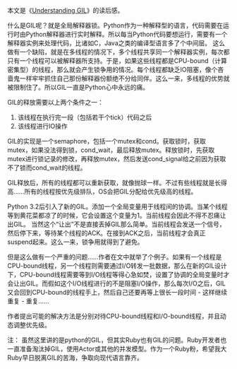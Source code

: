 本文是《[Understanding GIL](http://www.dabeaz.com/python/UnderstandingGIL.pdf)》的读后感。

什么是GIL呢？就是全局解释器锁。Python作为一种解释型的语言，代码需要在运行时由Python解释器进行实时解释。所以每当Python代码要想运行，需要有一个解释器实例来处理代码，比诸如C，Java之类的编译型语言多了个中间层。
这么做有一个缺陷，就是在多线程的情况下，多个线程共享同一个解释器实例，每次都只有一个线程可以被解释器所支持。于是，如果这些线程都是CPU-bound（计算密集型）的线程，那么就会产生锁争用的情况。每个线程都缺乏IO阻塞，像个吝啬鬼一样牢牢抓住自己那份解释器份额绝不分给同伴。这么一来，多线程的优势就被限制住了。所以GIL一直是Python心中永远的痛。

GIL的释放需要以上两个条件之一：
1.  该线程在执行完一段（包括若干个tick）代码之后
2.  该线程进行IO操作

GIL的实现是一个semaphore，包括一个mutex和cond。获取锁时，获取mutex，如果没法得到锁，cond_wait，最后释放mutex。释放锁时，先获取mutex进行锁记录的修改，再释放mutex，然后发送cond_signal给之前因为获取不了锁而cond_wait的线程。

GIL释放后，所有的线程都可以重新获取，就像抛球一样。不过有些线程就是长得高……所有的线程按优先级排队，OS会把GIL分配给优先级高的线程。

Python 3.2后引入了新的GIL。添加一个全局变量用于线程间的协调。当某个线程等到黄花菜都凉了的时候，它会设置这个变量为1。当前线程会因此不得不忍痛让出GIL。
当然这个“让出”不是直接丢掉GIL那么简单。当前线程会发送一个信号，然后停下来，等待某个线程的ACK。在接到ACK之后，当前线程才会真正suspend起来。这么一来，锁争用就得到了避免。

但是这么做有一个严重的问题……作者在文中就举了个例子。如果有一个线程是CPU-bound线程，另一个线程则需要通过I/O转发一批数据，那么在新的GIL设计下，CPU-bound线程需要等到I/O线程等得心急如焚，设置了协调的全局变量时才会让出GIL。而假如这个I/O线程进行的不是阻塞I/O操作，那么每次I/O之后，GIL又会回到CPU-bound的线程手上，然后自己还要再等上很长一段时间 - 这样继续重复 - 重复……

作者提出可能的解决方法是分别对待CPU-bound线程和I/O-bound线程，并且动态调整优先级。

注： 虽然这里讲的是python的GIL，但其实Ruby也有GIL的问题。Ruby开发者也一直准备淘汰掉GIL，使用Actor或其他的并发模型。作为一个Ruby粉，希望我大Ruby早日脱离GIL的苦海，争取向现代语言靠齐。
